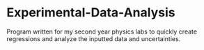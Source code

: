 # Experimental-Data-Analysis

Program written for my second year physics labs to quickly create regressions and analyze the inputted data and uncertainties.
